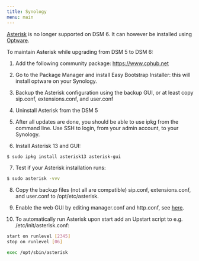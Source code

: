 ```yaml
---
title: Synology
menu: main
---
```


[Asterisk](http://www.asterisk.org) is no longer supported on DSM 6. It can however be installed using [Optware](https://github.com/Optware/Optware-ng).

To maintain Asterisk while upgrading from DSM 5 to DSM 6:

1. Add the following community package: https://www.cphub.net

2. Go to the Package Manager and install Easy Bootstrap Installer: this will install optware on your Synology.

3. Backup the Asterisk configuration using the backup GUI, or at least copy sip.conf, extensions.conf, and user.conf

4. Uninstall Asterisk from the DSM 5

5. After all updates are done, you should be able to use ipkg from the command line. Use SSH to login, from your admin account, to your Synology.

6. Install Asterisk 13 and GUI:
```bash
$ sudo ipkg install asterisk13 asterisk-gui
```

7. Test if your Asterisk installation runs:
```bash
$ sudo asterisk -vvv
```

8. Copy the backup files (not all are compatible) sip.conf, extensions.conf, and user.conf to /opt/etc/asterisk.

9. Enable the web GUI by editing manager.conf and http.conf, see [here](http://doc.astlinux.org/userdoc:tt_asterisk-gui).

10. To automatically run Asterisk upon start add an Upstart script to e.g. /etc/init/asterisk.conf:

```bash
start on runlevel [2345]
stop on runlevel [06]

exec /opt/sbin/asterisk
```
